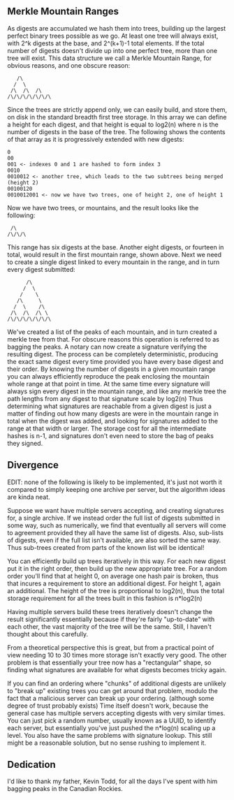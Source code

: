 Merkle Mountain Ranges
----------------------

As digests are accumulated we hash them into trees, building up the largest
perfect binary trees possible as we go. At least one tree will always exist,
with 2^k digests at the base, and 2^(k+1)-1 total elements. If the total number
of digests doesn't divide up into one perfect tree, more than one tree will
exist. This data structure we call a Merkle Mountain Range, for obvious
reasons, and one obscure reason:

       /\
      /  \
     /\  /\  /\
    /\/\/\/\/\/\/\

Since the trees are strictly append only, we can easily build, and store them,
on disk in the standard breadth first tree storage. In this array we can define
a height for each digest, and that height is equal to log2(n) where n is the
number of digests in the base of the tree. The following shows the contents of
that array as it is progressively extended with new digests:

    0
    00
    001 <- indexes 0 and 1 are hashed to form index 3
    0010
    0010012 <- another tree, which leads to the two subtrees being merged (height 2)
    00100120
    0010012001 <- now we have two trees, one of height 2, one of height 1

Now we have two trees, or mountains, and the result looks like the following:

     /\
    /\/\/\

This range has six digests at the base. Another eight digests, or fourteen in
total, would result in the first mountain range, shown above. Next we need to
create a single digest linked to every mountain in the range, and in turn every
digest submitted:

          /\
         /  \
        /    \
       /\     \
      /  \    /\
     /\  /\  /\ \
    /\/\/\/\/\/\/\

We've created a list of the peaks of each mountain, and in turn created a
merkle tree from that. For obscure reasons this operation is referred to as
bagging the peaks. A notary can now create a signature verifying the resulting
digest. The process can be completely deterministic, producing the exact same
digest every time provided you have every base digest and their order. By
knowing the number of digests in a given mountain range you can always
efficiently reproduce the peak enclosing the mountain whole range at that point
in time. At the same time every signature will always sign every digest in the
mountain range, and like any merkle tree the path lengths from any digest to
that signature scale by log2(n) Thus determining what signatures are reachable
from a given digest is just a matter of finding out how many digests are were
in the mountain range in total when the digest was added, and looking for
signatures added to the range at that width or larger. The storage cost for all
the intermediate hashes is n-1, and signatures don't even need to store the bag
of peaks they signed.


Divergence
----------

EDIT: none of the following is likely to be implemented, it's just not worth it
compared to simply keeping one archive per server, but the algorithm ideas are
kinda neat.

Suppose we want have multiple servers accepting, and creating signatures for, a
single archive. If we instead order the full list of digests submitted in some
way, such as numerically, we find that eventually all servers will come to
agreement provided they all have the same list of digests. Also, sub-lists of
digests, even if the full list isn't available, are also sorted the same way.
Thus sub-trees created from parts of the known list will be identical!

You can efficiently build up trees iteratively in this way. For each new digest
put it in the right order, then build up the new appropriate tree. For a random
order you'll find that at height 0, on average one hash pair is broken, thus
that incures a requirement to store an additional digest. For height 1, again
an additional. The height of the tree is proportional to log2(n), thus the
total storage requirement for all the trees built in this fashion is n*log2(n)

Having multiple servers build these trees iteratively doesn't change the result
significantly essentially because if they're fairly "up-to-date" with each
other, the vast majority of the tree will be the same. Still, I haven't thought
about this carefully.

From a theoretical perspective this is great, but from a practical point of
view needing 10 to 30 times more storage isn't exactly very good. The other
problem is that essentially your tree now has a "rectangular" shape, so finding
what signatures are available for what digests becomes tricky again.

If you can find an ordering where "chunks" of additional digests are unlikely
to "break up" existing trees you can get around that problem, modulo the fact
that a malicious server can break up your ordering. (although some degree of
trust probably exists) Time itself doesn't work, because the general case has
multiple servers accepting digests with very similar times. You can just pick a
random number, usually known as a UUID, to identify each server, but
essentially you've just pushed the n*log(n) scaling up a level. You also have
the same problems with signature lookup. This still might be a reasonable
solution, but no sense rushing to implement it.


Dedication
----------

I'd like to thank my father, Kevin Todd, for all the days I've spent with him
bagging peaks in the Canadian Rockies.
